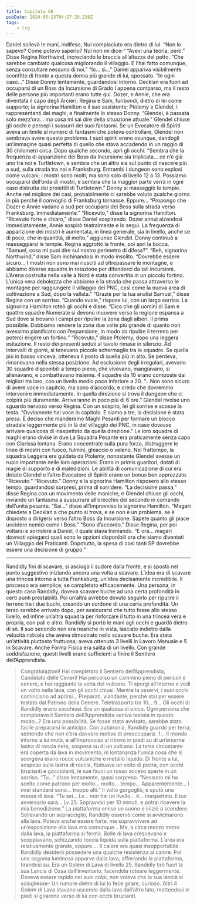 ```yaml
---
title: Capitolo 68
pubDate: 2024-05-13T04:27:29.236Z
tags:
    - lrg
---
```


Daniel sollevò le mani, indifeso, Nul compiaciuto era dietro di lui. “Non lo sapevo? Come potevo saperlo? Nul non mi dice-“
“Avevi una teoria, però.” Disse Regina Northwind, incrociando le braccia all’altezza del petto. “Che sarebbe cambiato qualcosa migliorando il villaggio. E l’hai fatto comunque, senza consultare nessuno di noi.”
“Io… sì…” Daniel appariva visibilmente sconfitto di fronte a questa donna più grande di lui, spossato.
“In ogni caso…” Disse Donny lentamente, guardandosi intorno. Decklan era fuori ad occuparsi di un Boss da Incursione di Grado I appena comparso, ma il resto delle persone più importanti erano tutte qui. Dozer, e Annie, che era diventata il capo degli Arcieri; Regina e Sam, furibondi, dietro di lei come supporto; la signorina Hamilton e il suo assistente; Ptolemy e Glendel, i rappresentanti dei maghi; e finalmente lo stesso Donny. “Glendel, è passata solo mezz’ora… ma cosa mi sai dire della situazione attuale.”
Glendel chiuse gli occhi e percepì i sussurri dei suoi fantasmi. Se un Evocatore di Spiriti aveva un limite al numero di fantasmi che poteva controllare, Glendel non sembrava avere questo problema. I suoi spiriti erano ovunque, dandogli un’immagine quasi perfetta di quello che stava accadendo in un raggio di 30 chilometri circa.
Dopo qualche secondo, aprì gli occhi. “Sembra che la frequenza di apparizione dei Boss da Incursione sia triplicata… ce n’è già uno tra noi e Turtletown, e sembra che un altro sia sul punto di nascere più a sud, sulla strada tra noi e Franksburg. Entrambi i dungeon sono esplosi come vulcani; i mostri sono molti, ma sono solo di livello 12 o 13. Possiamo occuparci dell’orda di mostri, e sembra che la maggior parte verrà in ogni caso distrutta dai proiettili di Turtletown.”
Donny si massaggiò le tempie. Anche nel migliore dei casi, probabilmente ci sarebbe voluto qualche giorno in più perché il convoglio di Franksburg tornasse. Eppure… “Propongo che Dozer e Annie vadano a sud per occuparsi del Boss sulla strada verso Franksburg. Immediatamente.”
“Ricevuto,” disse la signorina Hamilton.
“Ricevuto forte e chiaro,” disse Daniel sospirando.
Dozer annuì alzandosi immediatamente, Annie sospirò teatralmente e lo seguì.
La frequenza di apparizione dei mostri è aumentata, in linea generale, sia in livello, anche se di poco, che in quantità, di molto,” aggiunse Glendel.
Donny continuò a massaggiarsi le tempie.
Regina aggrottò la fronte, poi aprì la bocca. “Samuel, cosa mi puoi dire sul nostro perimetro di difesa?”.
“Beh, signorina Northwind,” disse Sam inchinandosi in modo insolito. “Dovrebbe essere sicuro… I mostri non sono mai riusciti ad oltrepassare le montagne, e abbiamo diverse squadre in rotazione per difenderci da tali incursioni. L’Arena costruita nella valle a Nord è stata convertita in un piccolo fortino. L’unica vera debolezza che abbiamo è la strada che passa attraverso le montagne per raggiungere il villaggio dei PNC, così come la nuova area di coltivazione a Sud, dopo la vallata.”
“Grazie per la tua analisi Samuel,” disse Regina con un sorriso.
“Quando vuole,” rispose lui, con un largo sorriso.
La signorina Hamilton roteò gli occhi e disse. “Dico che gli uomini di Sam e quattro squadre Numerate si devono muovere verso la regione espansa a Sud dove si trovano i campi per ripulire la zona dagli alberi, il prima possibile. Dobbiamo rendere la zona due volte più grande di quanto non avessimo pianificato con l’espansione, in modo da ripulire il terreno per poterci erigere un fortino.”
“Ricevuto,” disse Ptolemy, dopo una leggera esitazione.
Il resto dei presenti seduti al tavolo rimase in silenzio. Ad intervalli di giorni, si tenevano piccole schermaglie tra le squadre. Se quella più in basso vinceva, otteneva il posto di quella più in alto. Se perdeva, rimanevano nella stessa posizione. Ad esclusione degli irregolari, avevano 30 squadre disponibili a tempo pieno, che vivevano, mangiavano, si allenavano, e combattevano insieme. 4 squadre da 10 erano composte dai migliori tra loro, con un livello medio poco inferiore a 20.
“…Non sono sicuro di avere voce in capitolo, ma sono d’accordo, e credo che dovremmo intervenire immediatamente. In quella direzione si trova il dungeon che ci colpirà più duramente. Arriveranno in poco più di 6 ore.” Glendel rivolse uno sguardo nervoso verso Regina.
Con un sospiro, lei gli sorrise e scosse la testa. “Ovviamente hai voce in capitolo. E siamo a tre, la decisione è stata presa. È deciso che manderemo Maghi Pesanti per formare un blocco stradale leggermente più in là del villaggio dei PNC, in caso dovesse arrivare qualcosa di inaspettato da quella direzione.”
Le loro squadre di maghi erano divise in due.La Squadra Pesante era praticamente senza capo con Clarissa lontana. Erano concentrate sulla pura forza, distruggere le linee di mostri con fuoco, fulmini, ghiaccio o veleno.
Nel frattempo, la squadra Leggera era guidata da Ptolemy, nonostante Glendel avesse un ruolo importante nelle loro operazioni. Erano in primis guaritori, dotati di magie di supporto e di maledizioni. Le abilità di comunicazione di cui era dotato Glendel e l’altro Evocatore di Spiriti erano un bonus ben apprezzato.
“Ricevuto.”
“Ricevuto.”
Donny e la signorina Hamilton risposero allo stesso tempo, guardandosi sorpresi, prima di sorridere.
“La decisione passa,” disse Regina con un movimento delle maniche, e Glendel chiuse gli occhi, inviando un fantasma a sussurrare all’orecchio del secondo in comando dell’unità pesante.
“Sai…” disse all’improvviso la signorina Hamilton. “Magari chiedete a Decklan a che punto si trova, e se non è un problema, se è disposto a dirigersi verso l’altro Boss da Incursione. Sapete quanto gli piace uccidere nemici come i Boss.”
“Sono d’accordo.” Disse Regina, per poi voltarsi e sorridere a Daniel, il quale stava tremando. “E ora… magari dovresti spiegarci quali sono le opzioni disponibili ora che siamo diventati un Villaggio dei Praticanti. Dopotutto, la spesa di così tanti SP dovrebbe essere una decisione di gruppo.”
****
Randidly finì di scavare, si asciugò il sudore dalla fronte, e si spostò nel punto suggestivo iniziando ancora una volta a scavare. L’idea era di scavare una trincea intorno a tutta Franksburg, un’idea decisamente incredibile. Il processo era semplice, se completato efficacemente.
Una persona, in questo caso Randidly, doveva scavare buche ad una certa profondità in certi punti prestabiliti. Poi un’altra avrebbe dovuto seguirlo per ripulire il terreno tra i due buchi, creando un cordone di una certa profondità. Un terzo sarebbe arrivato dopo, per assicurarsi che tutto fosse allo stesso livello, ed infine un’altra squadra per rinforzare il tutto in una trincea vera e propria, con pali e altro.
Randidly si portò le mani agli occhi e guardò dietro di sè. Il suo secondo non era neanche in vista, lasciato indietro dalla velocità ridicola che aveva dimostrato nello scavare buche.
Era stata un’attività piuttosto fruttuosa; aveva ottenuto 3 livelli in Lavoro Manuale e 5 in Scavare. Anche Forma Fisica era salita di un livello.
Con grande soddisfazione, questi livelli erano sufficienti a finire il Sentiero dell’Apprendista.
> Congratulazioni! Hai completato il Sentiero dell’Apprendista, Candidato delle Ceneri! Hai percorso un cammino pieno di pericoli e cenere, e hai raggiunto la vetta del vulcano. Ti sporgi all’interno e vedi un volto nella lava, con gli occhi chiusi. Mentre la osservi, i suoi occhi cominciano ad aprirsi…
Preparati, viandante, perché stai per essere testato dal Patrono della Cenere.
Teletrasporto tra 10…
9…
Gli occhi di Randidly erano socchiusi. Era un qualcosa di unico. Ogni persona che completava il Sentiero dell’Apprendista veniva testata in questo modo…? Era una possibilità. Se fosse stato avvisato, sarebbe stato facile prepararsi in anticipo. Con autoironia, Randidly guardò per terra, sentendo che non c’era davvero motivo di preoccuparsi.
1…
Il mondo intorno a lui mutò, e all’improvviso si ritrovò in piedi su di un’enorme lastra di roccia nera, sospesa su di un vulcano. La terra circostante era coperta da lava in movimento, in lontananza l’unica cosa che si scorgeva erano rocce vulcaniche e metallo liquido.
Di fronte a lui, sospeso sulla lastra di roccia, fluttuava un volto di pietra, con occhi brucianti e gocciolanti, le sue fauci un rosso acceso aperte in un sorriso.
“Tu…” disse lentamente, quasi sorpreso. “Nessuno mi ha scelto come patrono per molto… molto… tempo… Apparentemente… i miei standard sono… troppo alti.”
Il volto gorgogliò, e sputò una massa di lava. “Tu sei… Lv… non hai un livello… è… inaspettato. Il tuo avversario sarà… Lv 25. Sopravvivi per 10 minuti, e potrai ricevere la mia benedizione.”
La piattaforma emise un suono e iniziò a scendere. Sollevando un sopracciglio, Randidly osservò come si avvicinarono alla lava. Poteva anche essere forte, ma sopravvivere ad un’esposizione alla lava era comunque…
Ma, a circa mezzo metro dalla lava, la piattaforma si fermò. Bolle di lava crescevano e scoppiavano, schizzando roccia liquida sulla piattaforma. L’area era relativamente grande, eppure…. Il calore era quasi insopportabile. Randidly desiderò possedere una qualche resistenza al calore.
Poi una sagoma luminosa apparve dalla lava, afferrando la piattaforma, tirandosi su. Era un Golem di Lava di livello 25. Randidly tirò fuori la sua Lancia di Ossa dall’inventario, facendola roteare leggermente. Doveva essere rapido nei suoi colpi, non voleva che la sua lancia si sciogliesse-
Un rumore dietro di lui lo fece girare, curioso. Altri 4 Golem di Lava stavano uscendo dalla lava dall’altro lato, mettendosi in piedi si girarono verso di lui con occhi brucianti.
